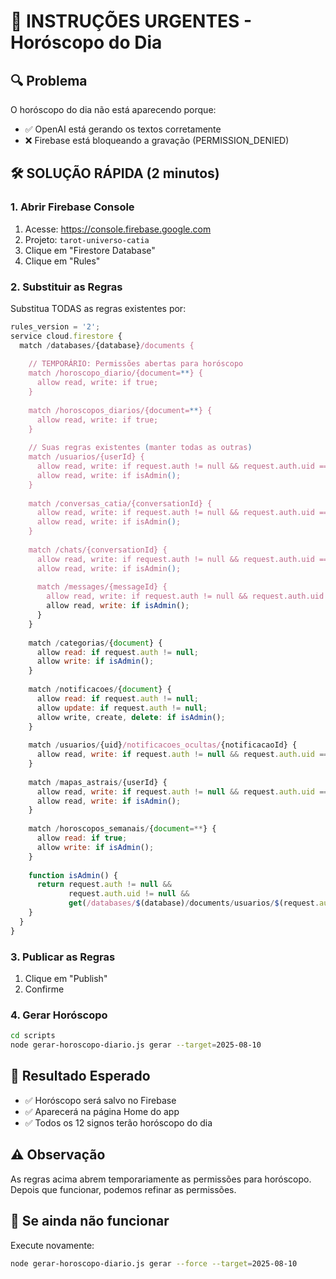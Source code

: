 # 🚨 INSTRUÇÕES URGENTES - Horóscopo do Dia

## 🔍 Problema
O horóscopo do dia não está aparecendo porque:
- ✅ OpenAI está gerando os textos corretamente
- ❌ Firebase está bloqueando a gravação (PERMISSION_DENIED)

## 🛠️ SOLUÇÃO RÁPIDA (2 minutos)

### 1. Abrir Firebase Console
1. Acesse: https://console.firebase.google.com
2. Projeto: `tarot-universo-catia`
3. Clique em "Firestore Database"
4. Clique em "Rules"

### 2. Substituir as Regras
Substitua TODAS as regras existentes por:

```javascript
rules_version = '2';
service cloud.firestore {
  match /databases/{database}/documents {
    
    // TEMPORÁRIO: Permissões abertas para horóscopo
    match /horoscopo_diario/{document=**} {
      allow read, write: if true;
    }
    
    match /horoscopos_diarios/{document=**} {
      allow read, write: if true;
    }
    
    // Suas regras existentes (manter todas as outras)
    match /usuarios/{userId} {
      allow read, write: if request.auth != null && request.auth.uid == userId;
      allow read, write: if isAdmin();
    }
    
    match /conversas_catia/{conversationId} {
      allow read, write: if request.auth != null && request.auth.uid == resource.data.userId;
      allow read, write: if isAdmin();
    }
    
    match /chats/{conversationId} {
      allow read, write: if request.auth != null && request.auth.uid == resource.data.userId;
      allow read, write: if isAdmin();
      
      match /messages/{messageId} {
        allow read, write: if request.auth != null && request.auth.uid == get(/databases/$(database)/documents/chats/$(conversationId)).data.userId;
        allow read, write: if isAdmin();
      }
    }
    
    match /categorias/{document} {
      allow read: if request.auth != null;
      allow write: if isAdmin();
    }
    
    match /notificacoes/{document} {
      allow read: if request.auth != null;
      allow update: if request.auth != null;
      allow write, create, delete: if isAdmin();
    }
    
    match /usuarios/{uid}/notificacoes_ocultas/{notificacaoId} {
      allow read, write: if request.auth != null && request.auth.uid == uid;
    }
    
    match /mapas_astrais/{userId} {
      allow read, write: if request.auth != null && request.auth.uid == userId;
      allow read, write: if isAdmin();
    }
    
    match /horoscopos_semanais/{document=**} {
      allow read: if true;
      allow write: if isAdmin();
    }
    
    function isAdmin() {
      return request.auth != null && 
             request.auth.uid != null &&
             get(/databases/$(database)/documents/usuarios/$(request.auth.uid)).data.isAdmin == true;
    }
  }
}
```

### 3. Publicar as Regras
1. Clique em "Publish"
2. Confirme

### 4. Gerar Horóscopo
```bash
cd scripts
node gerar-horoscopo-diario.js gerar --target=2025-08-10
```

## 🎯 Resultado Esperado
- ✅ Horóscopo será salvo no Firebase
- ✅ Aparecerá na página Home do app
- ✅ Todos os 12 signos terão horóscopo do dia

## ⚠️ Observação
As regras acima abrem temporariamente as permissões para horóscopo. Depois que funcionar, podemos refinar as permissões.

## 🔄 Se ainda não funcionar
Execute novamente:
```bash
node gerar-horoscopo-diario.js gerar --force --target=2025-08-10
```